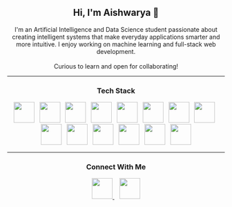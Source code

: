 <h2 align="center">Hi, I'm Aishwarya 👋 </h2>

<p align="center">
  I'm an Artificial Intelligence and Data Science student passionate about creating intelligent systems 
  that make everyday applications smarter and more intuitive. I enjoy working on machine learning and full-stack web development.  <br><br>
  Curious to learn and open for collaborating!</b>
</p>

<hr>

<h3 align="center">Tech Stack</h3>

<p align="center">
  <a href="https://www.python.org/" target="_blank"><img src="https://skillicons.dev/icons?i=python" width="48"/></a>&nbsp;&nbsp;
  <a href="https://www.java.com/" target="_blank"><img src="https://skillicons.dev/icons?i=java" width="48"/></a>&nbsp;&nbsp;
  <a href="https://developer.mozilla.org/en-US/docs/Web/HTML" target="_blank"><img src="https://skillicons.dev/icons?i=html" width="48"/></a>&nbsp;&nbsp;
  <a href="https://developer.mozilla.org/en-US/docs/Web/CSS" target="_blank"><img src="https://skillicons.dev/icons?i=css" width="48"/></a>&nbsp;&nbsp;
  <a href="https://developer.mozilla.org/en-US/docs/Web/JavaScript" target="_blank"><img src="https://skillicons.dev/icons?i=js" width="48"/></a>&nbsp;&nbsp;
  <a href="https://react.dev/" target="_blank"><img src="https://skillicons.dev/icons?i=react" width="48"/></a>&nbsp;&nbsp;
  <a href="https://nodejs.org/" target="_blank"><img src="https://skillicons.dev/icons?i=nodejs" width="48"/></a>&nbsp;&nbsp;
  <a href="https://expressjs.com/" target="_blank"><img src="https://skillicons.dev/icons?i=express" width="48"/></a>&nbsp;&nbsp;
  <a href="https://flask.palletsprojects.com/" target="_blank"><img src="https://skillicons.dev/icons?i=flask" width="48"/></a>&nbsp;&nbsp;
  <a href="https://firebase.google.com/" target="_blank"><img src="https://skillicons.dev/icons?i=firebase" width="48"/></a>&nbsp;&nbsp;
  <a href="https://www.mongodb.com/" target="_blank"><img src="https://skillicons.dev/icons?i=mongodb" width="48"/></a>&nbsp;&nbsp;
  <a href="https://www.mysql.com/" target="_blank"><img src="https://skillicons.dev/icons?i=mysql" width="48"/></a>&nbsp;&nbsp;
  <a href="https://www.tensorflow.org/" target="_blank"><img src="https://skillicons.dev/icons?i=tensorflow" width="48"/></a>&nbsp;&nbsp;
  <a href="https://code.visualstudio.com/" target="_blank"><img src="https://skillicons.dev/icons?i=vscode" width="48"/></a>
</p>

<hr>

<h3 align="center">Connect With Me</h3>

<p align="center">
  <a href="https://www.linkedin.com/in/aishwarya-a41" target="_blank">
    <img src="https://skillicons.dev/icons?i=linkedin" width="48" />
  </a>&nbsp;&nbsp;

  <a href="mailto:aishwarya.ashok@outlook.com" target="_blank">
    <img src="https://img.icons8.com/color/48/microsoft-outlook-2019--v2.png" width="48" />
  </a>
</p>
